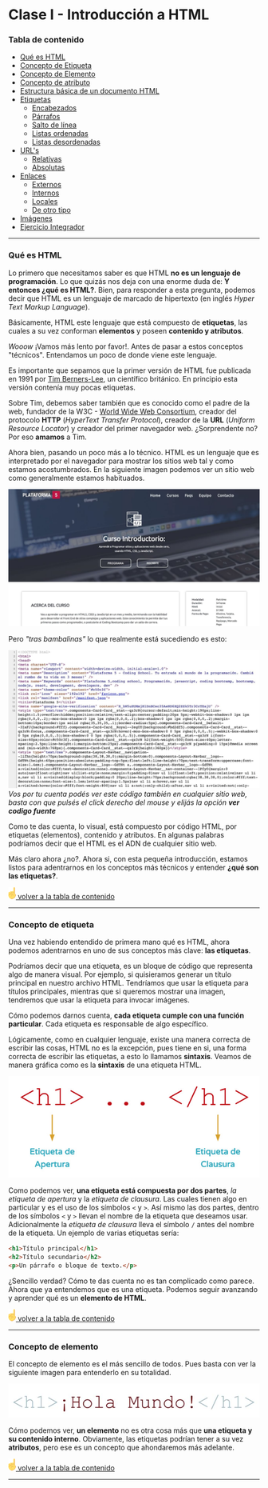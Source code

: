 # Clase I - Introducción a HTML
<a name="top"></a>

### Tabla de contenido

+ [Qué es HTML](#html)
+ [Concepto de Etiqueta](#etiquetas)
+ [Concepto de Elemento](#elemento)
+ [Concepto de atributo](#atributos)
+ [Estructura básica de un documento HTML](#estructura)
+ [Etiquetas](#etiquetas)
	+ [Encabezados](#headers)
	+ [Párrafos](#p)
	+ [Salto de línea](#br)
	+ [Listas ordenadas](#ol)
	+ [Listas desordenadas](#ul)
+ [URL's](#urls)
	+ [Relativas](#relativas)
	+ [Absolutas](#absolutas)
+ [Enlaces](#anchors)
	+ [Externos](#externos)
	+ [Internos](#internos)
	+ [Locales](#locales)
	+ [De otro tipo](#otros)
+ [Imágenes](#imagenes)
+ [Ejercicio Integrador](#integrador)

---

<a name="html"></a>
### Qué es HTML

Lo primero que necesitamos saber es que HTML **no es un lenguaje de programación**. Lo que quizás nos deja con una enorme duda de: **Y entonces ¿qué es HTML?**. Bien, para responder a esta pregunta, podemos decir que HTML es un lenguaje de marcado de hipertexto (en inglés _Hyper Text Markup Language_).

Básicamente, HTML este lenguaje que está compuesto de **etiquetas**, las cuales a su vez conforman **elementos** y poseen **contenido y atributos**.

_Wooow_ ¡Vamos más lento por favor!. Antes de pasar a estos conceptos "técnicos". Entendamos un poco de donde viene este lenguaje.

Es importante que sepamos que la primer versión de HTML fue publicada en 1991 por [Tim Berners-Lee](https://es.wikipedia.org/wiki/Tim_Berners-Lee), un científico británico. En principio esta versión contenía muy pocas etiquetas.

Sobre Tim, debemos saber también que es conocido como el padre de la web, fundador de la W3C - [World Wide Web Consortium](http://w3c.org), creador del protocolo **HTTP** (_HyperText Transfer Protocol_), creador de la **URL** (_Uniform Resource Locator_) y creador del primer navegador web. ¿Sorprendente no? Por eso **amamos** a Tim.

Ahora bien, pasando un poco más a lo técnico. HTML es un lenguaje que es interpretado por el navegador para mostrar los sitios web tal y como estamos acostumbrados. En la siguiente imagen podemos ver un sitio web como generalmente estamos habituados.

![alt text](./images/img_01.jpg "Sitio web Plataforma 5")

Pero _"tras bambalinas"_ lo que realmente está sucediendo es esto:

![alt text](./images/img_02.jpg "Sitio web Plataforma 5")
_Vos por tu cuenta podés ver este código también en cualquier sitio web, basta con que pulsés el click derecho del mouse y elijás la opción **ver codigo fuente**_

Como te das cuenta, lo visual, está compuesto por código HTML, por etiquetas (elementos), contenido y atributos. En algunas palabras podríamos decir que el HTML es el ADN de cualquier sitio web.

Más claro ahora ¿no?. Ahora si, con esta pequeña introducción, estamos listos para adentrarnos en los conceptos más técnicos y entender **¿qué son las etiquetas?**.

[![alt text](./images/img-up.png "subir") volver a la tabla de contenido](#top)

---

<a name="etiquetas"></a>
### Concepto de etiqueta

Una vez habiendo entendido de primera mano qué es HTML, ahora podemos adentrarnos en uno de sus conceptos más clave: **las etiquetas**.

Podríamos decir que una etiqueta, es un bloque de código que representa algo de manera visual. Por ejemplo, si quisieramos generar un título principal en nuestro archivo HTML. Tendríamos que usar la etiqueta para títulos principales, mientras que si queremos mostrar una imagen, tendremos que usar la etiqueta para invocar imágenes.

Cómo podemos darnos cuenta, **cada etiqueta cumple con una función particular**. Cada etiqueta es responsable de algo específico.

Lógicamente, como en cualquier lenguaje, existe una manera correcta de escribir las cosas, HTML no es la excepción, pues tiene en si, una forma correcta de escribir las etiquetas, a esto lo llamamos **sintaxis**. Veamos de manera gráfica como es la **sintaxis** de una etiqueta HTML.

![alt text](./images/img_03.jpg "sintaxis etiquetas html")

Como podemos ver, **una etiqueta está compuesta por dos partes**, _la etiqueta de apertura_ y la _etiqueta de clausura_. Las cuales tienen algo en particular y es el uso de los símbolos `<` y `>`. Así mismo las dos partes, dentro de los símbolos `<` y `>` llevan el nombre de la etiqueta que deseamos usar. Adicionalmente la _etiqueta de clausura_ lleva el símbolo `/` antes del nombre de la etiqueta. Un ejemplo de varias etiquetas sería:

```html
<h1>Título principal</h1>
<h2>Título secundario</h2>
<p>Un párrafo o bloque de texto.</p>
```

¿Sencillo verdad? Cómo te das cuenta no es tan complicado como parece. Ahora que ya entendemos que es una etiqueta. Podemos seguir avanzando y aprender qué es un **elemento de HTML**.

[![alt text](./images/img-up.png "subir") volver a la tabla de contenido](#top)

---

<a name="elemento"></a>
### Concepto de elemento

El concepto de elemento es el más sencillo de todos. Pues basta con ver la siguiente imagen para entenderlo en su totalidad.

![alt text](./images/img_04.jpg)

Cómo podemos ver, **un elemento** no es otra cosa más que **una etiqueta y su contenido interno**. Obviamente, las etiquetas podrían tener a su vez **atributos**, pero ese es un concepto que ahondaremos más adelante.

[![alt text](./images/img-up.png "subir") volver a la tabla de contenido](#top)

---


<!-- Mini proyecto: hacer una página simple y subirla a Bitballoon -->

<!-- [subir](#top) -->
